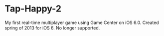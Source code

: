 Tap-Happy-2
===========

My first real-time multiplayer game using Game Center on iOS 6.0. Created spring of 2013 for iOS 6. No longer supported.
